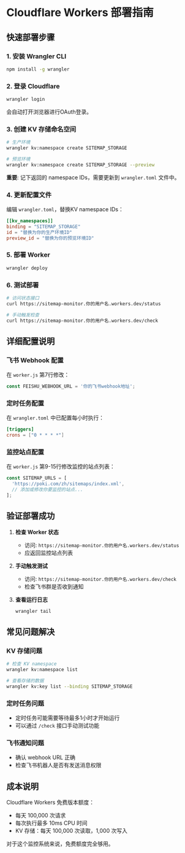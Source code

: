 # Cloudflare Workers 部署指南

## 快速部署步骤

### 1. 安装 Wrangler CLI
```bash
npm install -g wrangler
```

### 2. 登录 Cloudflare
```bash
wrangler login
```
会自动打开浏览器进行OAuth登录。

### 3. 创建 KV 存储命名空间
```bash
# 生产环境
wrangler kv:namespace create SITEMAP_STORAGE

# 预览环境
wrangler kv:namespace create SITEMAP_STORAGE --preview
```

**重要**: 记下返回的 namespace IDs，需要更新到 `wrangler.toml` 文件中。

### 4. 更新配置文件

编辑 `wrangler.toml`，替换KV namespace IDs：

```toml
[[kv_namespaces]]
binding = "SITEMAP_STORAGE"
id = "替换为你的生产环境ID"
preview_id = "替换为你的预览环境ID"
```

### 5. 部署 Worker
```bash
wrangler deploy
```

### 6. 测试部署
```bash
# 访问状态接口
curl https://sitemap-monitor.你的用户名.workers.dev/status

# 手动触发检查
curl https://sitemap-monitor.你的用户名.workers.dev/check
```

## 详细配置说明

### 飞书 Webhook 配置
在 `worker.js` 第7行修改：
```javascript
const FEISHU_WEBHOOK_URL = '你的飞书webhook地址';
```

### 定时任务配置
在 `wrangler.toml` 中已配置每小时执行：
```toml
[triggers]
crons = ["0 * * * *"]
```

### 监控站点配置
在 `worker.js` 第9-15行修改监控的站点列表：
```javascript
const SITEMAP_URLS = [
  'https://poki.com/zh/sitemaps/index.xml',
  // 添加或修改你要监控的站点...
];
```

## 验证部署成功

1. **检查 Worker 状态**
   - 访问: `https://sitemap-monitor.你的用户名.workers.dev/status`
   - 应返回监控站点列表

2. **手动触发测试**
   - 访问: `https://sitemap-monitor.你的用户名.workers.dev/check`
   - 检查飞书群是否收到通知

3. **查看运行日志**
   ```bash
   wrangler tail
   ```

## 常见问题解决

### KV 存储问题
```bash
# 检查 KV namespace
wrangler kv:namespace list

# 查看存储的数据
wrangler kv:key list --binding SITEMAP_STORAGE
```

### 定时任务问题
- 定时任务可能需要等待最多1小时才开始运行
- 可以通过 `/check` 接口手动测试功能

### 飞书通知问题
- 确认 webhook URL 正确
- 检查飞书机器人是否有发送消息权限

## 成本说明

Cloudflare Workers 免费版本额度：
- 每天 100,000 次请求
- 每次执行最多 10ms CPU 时间
- KV 存储：每天 100,000 次读取，1,000 次写入

对于这个监控系统来说，免费额度完全够用。